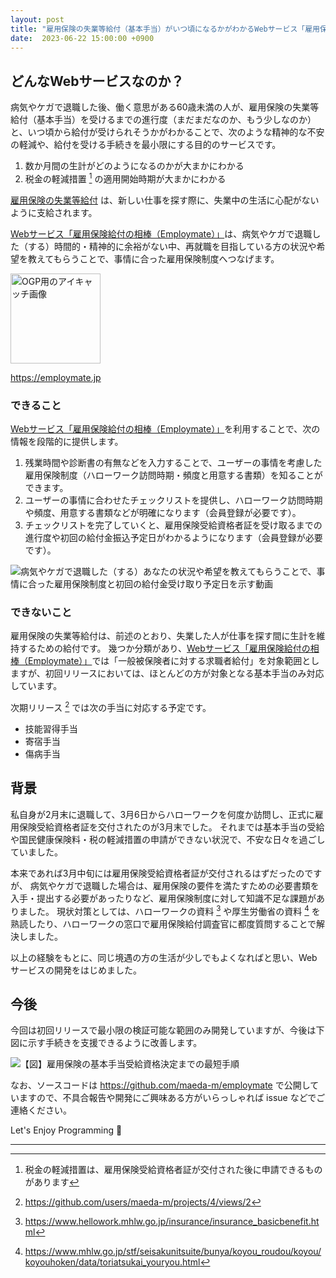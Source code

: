 ```yaml
---
layout: post
title: "雇用保険の失業等給付（基本手当）がいつ頃になるかがわかるWebサービス「雇用保険給付の相棒（Employmate）」をリリースしました🎉"
date:  2023-06-22 15:00:00 +0900
---
```


## どんなWebサービスなのか？

病気やケガで退職した後、働く意思がある60歳未満の人が、雇用保険の失業等給付（基本手当）を受けるまでの進行度（まだまだなのか、もう少しなのか）と、いつ頃から給付が受けられそうかがわかることで、次のような精神的な不安の軽減や、給付を受ける手続きを最小限にする目的のサービスです。

1. 数か月間の生計がどのようになるのかが大まかにわかる
2. 税金の軽減措置 [^1] の適用開始時期が大まかにわかる

[^1]: 税金の軽減措置は、雇用保険受給資格者証が交付された後に申請できるものがあります

[雇用保険の失業等給付](https://www.hellowork.mhlw.go.jp/insurance/insurance_summary.html) は、新しい仕事を探す際に、失業中の生活に心配がないように支給されます。

<a target="_blank" rel="noopener" href="https://employmate.jp">Webサービス「雇用保険給付の相棒（Employmate）」</a>は、病気やケガで退職した（する）時間的・精神的に余裕がない中、再就職を目指している方の状況や希望を教えてもらうことで、事情に合った雇用保険制度へつなげます。

<a target="_blank" rel="noopener" href="https://employmate.jp">
  <img src="https://employmate.jp/ogp.png" alt="OGP用のアイキャッチ画像" width="144" height="144">
</a>
<p>
  <a target="_blank" rel="noopener" href="https://employmate.jp">https://employmate.jp</a>
</p>

### できること

<a target="_blank" rel="noopener" href="https://employmate.jp">Webサービス「雇用保険給付の相棒（Employmate）」</a>を利用することで、次の情報を段階的に提供します。

1. 残業時間や診断書の有無などを入力することで、ユーザーの事情を考慮した雇用保険制度（ハローワーク訪問時期・頻度と用意する書類）を知ることができます。
2. ユーザーの事情に合わせたチェックリストを提供し、ハローワーク訪問時期や頻度、用意する書類などが明確になります（会員登録が必要です）。
3. チェックリストを完了していくと、雇用保険受給資格者証を受け取るまでの進行度や初回の給付金振込予定日がわかるようになります（会員登録が必要です）。

![病気やケガで退職した（する）あなたの状況や希望を教えてもらうことで、事情に合った雇用保険制度と初回の給付金受け取り予定日を示す動画](https://github.com/maeda-m/employmate/assets/943541/66ea9219-3ce5-49ec-b0d0-879b826dff0c)

### できないこと

雇用保険の失業等給付は、前述のとおり、失業した人が仕事を探す間に生計を維持するための給付です。
幾つか分類があり、<a target="_blank" rel="noopener" href="https://employmate.jp">Webサービス「雇用保険給付の相棒（Employmate）」</a>では「一般被保険者に対する求職者給付」を対象範囲としますが、初回リリースにおいては、ほとんどの方が対象となる基本手当のみ対応しています。

次期リリース [^2] では次の手当に対応する予定です。

- 技能習得手当
- 寄宿手当
- 傷病手当

[^2]: https://github.com/users/maeda-m/projects/4/views/2

## 背景

私自身が2月末に退職して、3月6日からハローワークを何度か訪問し、正式に雇用保険受給資格者証を交付されたのが3月末でした。
それまでは基本手当の受給や国民健康保険料・税の軽減措置の申請ができない状況で、不安な日々を過ごしていました。

本来であれば3月中旬には雇用保険受給資格者証が交付されるはずだったのですが、
病気やケガで退職した場合は、雇用保険の要件を満たすための必要書類を入手・提出する必要があったりなど、雇用保険制度に対して知識不足な課題がありました。
現状対策としては、ハローワークの資料 [^3] や厚生労働省の資料 [^4] を熟読したり、ハローワークの窓口で雇用保険給付調査官に都度質問することで解決しました。

[^3]: https://www.hellowork.mhlw.go.jp/insurance/insurance_basicbenefit.html
[^4]: https://www.mhlw.go.jp/stf/seisakunitsuite/bunya/koyou_roudou/koyou/koyouhoken/data/toriatsukai_youryou.html

以上の経験をもとに、同じ境遇の方の生活が少しでもよくなればと思い、Webサービスの開発をはじめました。

## 今後

今回は初回リリースで最小限の検証可能な範囲のみ開発していますが、今後は下図に示す手続きを支援できるように改善します。

![【図】雇用保険の基本手当受給資格決定までの最短手順](https://www.maeda-m.com/assets/images/20230311-carrier-reboot-figure-tb.svg)

なお、ソースコードは https://github.com/maeda-m/employmate で公開していますので、不具合報告や開発にご興味ある方がいらっしゃれば issue などでご連絡ください。

Let's Enjoy Programming 🙌

---
